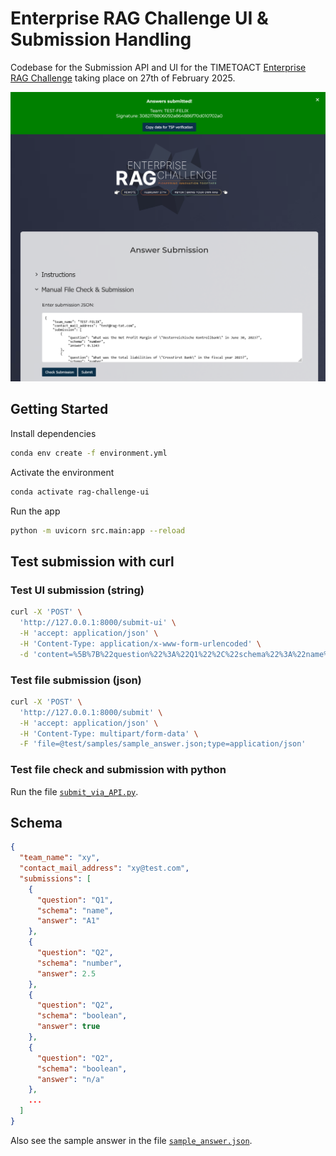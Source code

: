 # Enterprise RAG Challenge UI & Submission Handling

Codebase for the Submission API and UI for the TIMETOACT 
[Enterprise RAG Challenge](https://www.timetoact-group.at/details/enterprise-rag-challenge) 
taking place on 27th of February 2025.

![UI_sample_image.png](UI_sample_image.png)

## Getting Started

Install dependencies

```bash
conda env create -f environment.yml
```

Activate the environment

```bash
conda activate rag-challenge-ui
``` 

Run the app

```bash
python -m uvicorn src.main:app --reload
```

## Test submission with curl

### Test UI submission (string)

```bash
curl -X 'POST' \
  'http://127.0.0.1:8000/submit-ui' \
  -H 'accept: application/json' \
  -H 'Content-Type: application/x-www-form-urlencoded' \
  -d 'content=%5B%7B%22question%22%3A%22Q1%22%2C%22schema%22%3A%22name%22%2C%22answer%22%3A%22A1%22%7D%2C%7B%22question%22%3A%22Q2%22%2C%22schema%22%3A%22number%22%2C%22answer%22%3A2.5%7D%2C%7B%22question%22%3A%22Q2%22%2C%22schema%22%3A%22boolean%22%2C%22answer%22%3Atrue%7D%5D'
```

### Test file submission (json)

```bash
curl -X 'POST' \
  'http://127.0.0.1:8000/submit' \
  -H 'accept: application/json' \
  -H 'Content-Type: multipart/form-data' \
  -F 'file=@test/samples/sample_answer.json;type=application/json'
```

### Test file check and submission with python

Run the file [`submit_via_API.py`](submit_via_API.py).

## Schema

```json
{
  "team_name": "xy",
  "contact_mail_address": "xy@test.com",
  "submissions": [
    {
      "question": "Q1",
      "schema": "name",
      "answer": "A1"
    },
    {
      "question": "Q2",
      "schema": "number",
      "answer": 2.5
    },
    {
      "question": "Q2",
      "schema": "boolean",
      "answer": true
    },
    {
      "question": "Q2",
      "schema": "boolean",
      "answer": "n/a"
    },
    ...
  ]
}
```

Also see the sample answer in the file [`sample_answer.json`](test/samples/sample_answer.json).